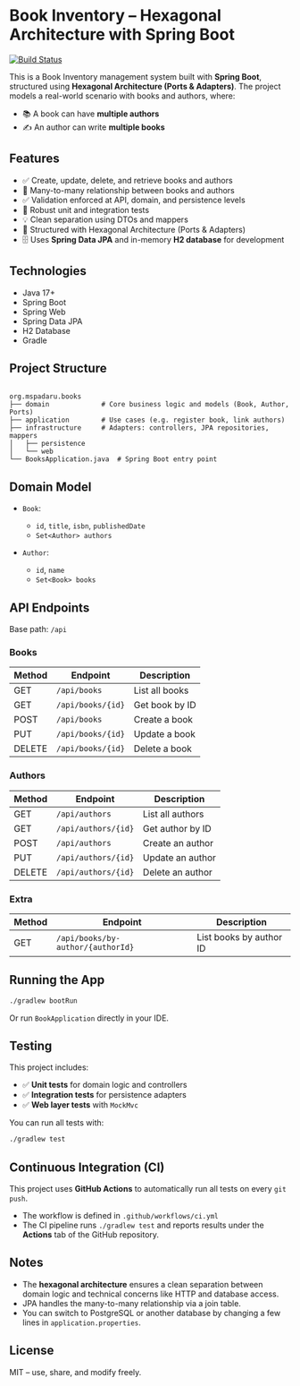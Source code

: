 # Book Inventory – Hexagonal Architecture with Spring Boot

[![Build Status](https://github.com/maspadaru/books-api/actions/workflows/ci.yml/badge.svg)](https://github.com/maspadaru/books-api/actions)


This is a Book Inventory management system built with **Spring Boot**, structured using **Hexagonal Architecture (Ports & Adapters)**. The project models a real-world scenario with books and authors, where:

- 📚 A book can have **multiple authors**
- ✍️ An author can write **multiple books**

## Features

- ✅ Create, update, delete, and retrieve books and authors
- 🔗 Many-to-many relationship between books and authors
- ✅ Validation enforced at API, domain, and persistence levels
- 🧪 Robust unit and integration tests
- 💡 Clean separation using DTOs and mappers
- 🧱 Structured with Hexagonal Architecture (Ports & Adapters)
- 🗄️ Uses **Spring Data JPA** and in-memory **H2 database** for development


## Technologies

- Java 17+
- Spring Boot
- Spring Web
- Spring Data JPA
- H2 Database
- Gradle

## Project Structure

```

org.mspadaru.books
├── domain             # Core business logic and models (Book, Author, Ports)
├── application        # Use cases (e.g. register book, link authors)
├── infrastructure     # Adapters: controllers, JPA repositories, mappers
│   ├── persistence
│   └── web
└── BooksApplication.java  # Spring Boot entry point

````

## Domain Model

- `Book`:
  - `id`, `title`, `isbn`, `publishedDate`
  - `Set<Author> authors`

- `Author`:
  - `id`, `name`
  - `Set<Book> books`

## API Endpoints

Base path: `/api`

### Books

| Method | Endpoint                   | Description       |
|--------|----------------------------|-------------------|
| GET    | `/api/books`              | List all books    |
| GET    | `/api/books/{id}`         | Get book by ID    |
| POST   | `/api/books`              | Create a book     |
| PUT    | `/api/books/{id}`         | Update a book     |
| DELETE | `/api/books/{id}`         | Delete a book     |

### Authors

| Method | Endpoint                   | Description        |
|--------|----------------------------|--------------------|
| GET    | `/api/authors`           | List all authors   |
| GET    | `/api/authors/{id}`      | Get author by ID   |
| POST   | `/api/authors`           | Create an author   |
| PUT    | `/api/authors/{id}`      | Update an author   |
| DELETE | `/api/authors/{id}`      | Delete an author   |

### Extra

| Method | Endpoint                                | Description                  |
|--------|------------------------------------------|------------------------------|
| GET    | `/api/books/by-author/{authorId}`       | List books by author ID      |

## Running the App

```bash
./gradlew bootRun
````

Or run `BookApplication` directly in your IDE.

## Testing

This project includes:

- ✅ **Unit tests** for domain logic and controllers
- ✅ **Integration tests** for persistence adapters
- ✅ **Web layer tests** with `MockMvc`

You can run all tests with:

```bash
./gradlew test
````

## Continuous Integration (CI)

This project uses **GitHub Actions** to automatically run all tests on every `git push`.

- The workflow is defined in `.github/workflows/ci.yml`
- The CI pipeline runs `./gradlew test` and reports results under the **Actions** tab of the GitHub repository.

## Notes

* The **hexagonal architecture** ensures a clean separation between domain logic and technical concerns like HTTP and database access.
* JPA handles the many-to-many relationship via a join table.
* You can switch to PostgreSQL or another database by changing a few lines in `application.properties`.

## License

MIT – use, share, and modify freely.
